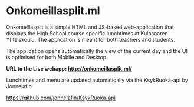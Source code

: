 # Onkomeillasplit.ml

Onkomeillasplit is a simple HTML and JS-based web-application that displays the High School course specific lunchtimes at Kulosaaren Yhteiskoulu. The application is meant for both teachers and students.

The application opens automatically the view of the current day and the UI is optimised for both Mobile and Desktop.

 **URL to the Live webapp:
http://onkomeillasplit.ml/**



Lunchtimes and menu are updated automatically via the KsykRuoka-api by Jonnelafin

https://github.com/jonnelafin/KsykRuoka-api


